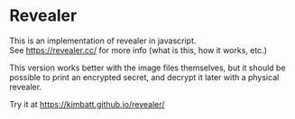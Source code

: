 # Revealer

This is an implementation of revealer in javascript.  
See https://revealer.cc/ for more info (what is this, how it works, etc.)  
  
This version works better with the image files themselves, but it should be possible to print an encrypted secret, and decrypt it later with a physical revealer.  
  
Try it at https://kimbatt.github.io/revealer/
